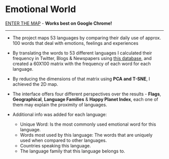 # Emotional World

[ENTER THE MAP](https://alonyaar.github.io/Emotional-World) - **Works best on Google Chrome!**

---

- The project maps 53 languages by comparing their daily use of approx. 100 words
  that deal with emotions, feelings and experiences

- By translating the words to 53 different languages I calculated their frequency in
  Twitter, Blogs & Newspapers using [this database](http://worldlex.lexique.org/),
  and created a 60X100 matrix with the frequency of each word for each language.

- By reducing the dimensions of that matrix using **PCA and T-SNE**, I achieved the
  2D map.

- The interface offers four different perspectives over the results - **Flags**, **Geographical**, **Language Families** & **Happy Planet Index**, each one of them
  may explain the proximity of languages.

- Additional info was added for each language:
  - Unique Word: Is the most commonly used emotional word for this language.
  - Words most used by this language: The words that are uniquely used when compared to other languages.
  - Countries speaking this language.
  - The language family that this language belongs to.
